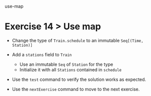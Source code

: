 use-map

# Exercise 14 > Use map

- Change the type of `Train.schedule` to an immutable `Seq[(Time, Station)]`

- Add a `stations` field to `Train`

  - Use an immutable `Seq` of `Station` for the type
  - Initialize it with all `Stations` contained in `schedule`

- Use the `test` command to verify the solution works as expected.

- Use the `nextExercise` command to move to the next exercise.